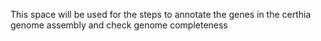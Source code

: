 This space will be used for the steps to annotate the genes in the certhia genome assembly and check genome completeness
